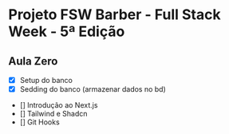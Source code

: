 # Projeto FSW Barber - Full Stack Week - 5ª Edição

## Aula Zero

- [x] Setup do banco
- [x] Sedding do banco (armazenar dados no bd)
- [] Introdução ao Next.js
- [] Tailwind e Shadcn
- [] Git Hooks
